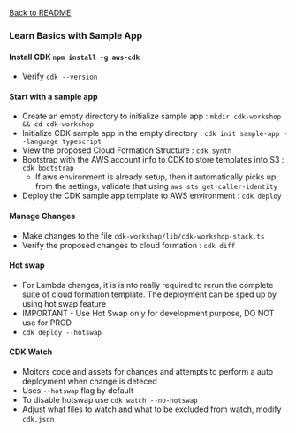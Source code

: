 [Back to README](README.md)

### Learn Basics with Sample App

#### Install CDK `npm install -g aws-cdk`
  - Verify `cdk --version`

#### Start with a sample app
  - Create an empty directory to initialize sample app : `mkdir cdk-workshop && cd cdk-workshop`
  - Initialize CDK sample app in the empty directory : `cdk init sample-app --language typescript`
  - View the proposed Cloud Formation Structure : `cdk synth`
  - Bootstrap with the AWS account info to CDK to store templates into S3 : `cdk bootstrap`
    - If aws environment is already setup, then it automatically picks up from the settings, validate that using `aws sts get-caller-identity`
  - Deploy the CDK sample app template to AWS environment : `cdk deploy` 

#### Manage Changes
  - Make changes to the file `cdk-workshop/lib/cdk-workshop-stack.ts`
  - Verify the proposed changes to cloud formation : `cdk diff`
 
#### Hot swap
  - For Lambda changes, it is is nto really required to rerun the complete suite of cloud formation template. The deployment can be sped up by using hot swap feature
  - IMPORTANT - Use Hot Swap only for development purpose, DO NOT use for PROD
  - `cdk deploy --hotswap`
 
#### CDK Watch
  - Moitors code and assets for changes and attempts to perform a auto deployment when change is deteced
  - Uses `--hotswap` flag by default
  - To disable hotswap use `cdk watch --no-hotswap`
  - Adjust what files to watch and what to be excluded from watch, modify `cdk.json`
